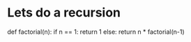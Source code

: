 # Lets do a recursion 

>
def factorial(n):
	if n == 1:
		return 1
	else:
		return n * factorial(n-1)

